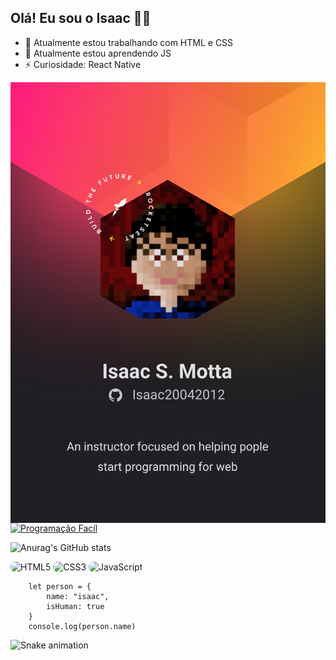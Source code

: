 ## Olá! Eu sou o Isaac 🚀🚀

- 🔭 Atualmente estou trabalhando com HTML e CSS
- 🌱 Atualmente estou aprendendo JS
- ⚡ Curiosidade: React Native
<img src="./card.svg" alt="card" align="right">

[![Programação Facíl](https://img.shields.io/badge/YouTube-FF0000?style=for-the-badge&logo=youtube&logoColor=white)](https://www.youtube.com/channel/UC-E3dJ4KL3dJigDV30DwCbg)

![Anurag's GitHub stats](https://github-readme-stats.vercel.app/api?username=Isaac20042012&show_icons=true&theme=dracula)

<div>
    <img src="https://img.shields.io/badge/HTML5-E34F26?style=for-the-badge&logo=html5&logoColor=white" alt="HTML5" style="border-radius: 20px;" align-items="center">
    <img src="https://img.shields.io/badge/CSS3-1572B6?style=for-the-badge&logo=css3&logoColor=white" alt="CSS3" style="border-radius: 20px;" align-items="center">
    <img src="https://img.shields.io/badge/JavaScript-323330?style=for-the-badge&logo=javascript&logoColor=F7DF1E" alt="JavaScript" style="border-radius: 20px;" align-items="center">
</div>

``` JS
    let person = {
        name: "isaac",
        isHuman: true
    }
    console.log(person.name)
```

![Snake animation](https://github.com/rafaballerini2/rafaballerini2/blob/output/github-contribution-grid-snake.svg)
